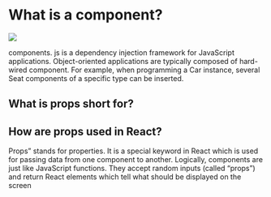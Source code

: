 # What is a component?

![](https://encrypted-tbn0.gstatic.com/images?q=tbn:ANd9GcS2E2Iw_LaWY7JbXdtxBD-TbYRZCXoNUGgiDw&usqp=CAU)

components. js is a dependency injection framework for JavaScript applications. 
Object-oriented applications are typically composed of hard-wired component. For example,
when programming a Car instance, several Seat components of a specific type can be inserted.

## What is props short for?
## How are props used in React?

Props” stands for properties. It is a special keyword in React which is used for passing data from one component to another.
Logically, components are just like JavaScript functions.
They accept random inputs (called “props”) and return React elements which tell what should be displayed on the screen
